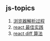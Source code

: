 ## js-topics

1. [浏览器解析过程](./browser-parsing-process/README.md)
2. [react 最佳实践](./react-best-practice/README.md)
3. [react diff 算法](./react-best-practice/diff-algorithm.md)